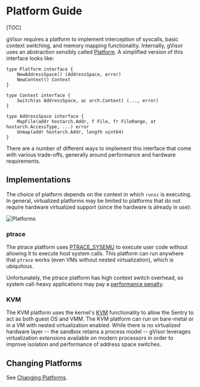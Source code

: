 # Platform Guide

[TOC]

gVisor requires a platform to implement interception of syscalls, basic context
switching, and memory mapping functionality. Internally, gVisor uses an
abstraction sensibly called [Platform][platform]. A simplified version of this
interface looks like:

```golang
type Platform interface {
    NewAddressSpace() (AddressSpace, error)
    NewContext() Context
}

type Context interface {
    Switch(as AddressSpace, ac arch.Context) (..., error)
}

type AddressSpace interface {
    MapFile(addr hostarch.Addr, f File, fr FileRange, at hostarch.AccessType, ...) error
    Unmap(addr hostarch.Addr, length uint64)
}
```

There are a number of different ways to implement this interface that come with
various trade-offs, generally around performance and hardware requirements.

## Implementations

The choice of platform depends on the context in which `runsc` is executing. In
general, virtualized platforms may be limited to platforms that do not require
hardware virtualized support (since the hardware is already in use):

![Platforms](platforms.png "Platform examples.")

### ptrace

The ptrace platform uses [PTRACE_SYSEMU][ptrace] to execute user code without
allowing it to execute host system calls. This platform can run anywhere that
`ptrace` works (even VMs without nested virtualization), which is ubiquitous.

Unfortunately, the ptrace platform has high context switch overhead, so system
call-heavy applications may pay a [performance penalty](./performance.md).

### KVM

The KVM platform uses the kernel's [KVM][kvm] functionality to allow the Sentry
to act as both guest OS and VMM. The KVM platform can run on bare-metal or in a
VM with nested virtualization enabled. While there is no virtualized hardware
layer -- the sandbox retains a process model -- gVisor leverages virtualization
extensions available on modern processors in order to improve isolation and
performance of address space switches.

## Changing Platforms

See [Changing Platforms](../user_guide/platforms.md).

[kvm]: https://www.kernel.org/doc/Documentation/virtual/kvm/api.txt
[platform]: https://cs.opensource.google/gvisor/gvisor/+/release-20190304.1:pkg/sentry/platform/platform.go;l=33
[ptrace]: http://man7.org/linux/man-pages/man2/ptrace.2.html
